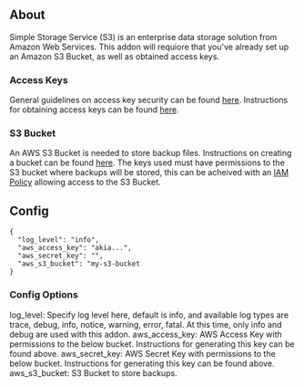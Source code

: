 ## About 
Simple Storage Service (S3) is an enterprise data storage solution from Amazon Web Services. This addon will requiore that you've already set up an Amazon S3 Bucket, as well as obtained access keys. 

### Access Keys
General guidelines on access key security can be found [here](https://docs.aws.amazon.com/general/latest/gr/aws-sec-cred-types.html#access-keys-and-secret-access-keys). Instructions for obtaining access keys can be found [here](https://docs.aws.amazon.com/IAM/latest/UserGuide/id_credentials_access-keys.html#Using_CreateAccessKey).

### S3 Bucket
An AWS S3 Bucket is needed to store backup files. Instructions on creating a bucket can be found [here](https://docs.aws.amazon.com/AmazonS3/latest/gsg/CreatingABucket.html).
The keys used must have permissions to the S3 bucket where backups will be stored, this can be acheived with an [IAM Policy](https://docs.aws.amazon.com/IAM/latest/UserGuide/access_policies.html) allowing access to the S3 Bucket.

## Config
```
{
  "log_level": "info",
  "aws_access_key": "akia...",
  "aws_secret_key": "",
  "aws_s3_bucket": "my-s3-bucket
}
```

### Config Options
log_level: Specify log level here, default is info, and available log types are trace, debug, info, notice, warning, error, fatal. At this time, only info and debug are used with this addon.
aws_access_key: AWS Access Key with permissions to the below bucket. Instructions for generating this key can be found above.
aws_secret_key: AWS Secret Key with permissions to the below bucket. Instructions for generating this key can be found above.
aws_s3_bucket: S3 Bucket to store backups.
